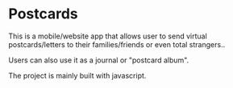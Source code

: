 # Postcards

This is a mobile/website app that allows user to send virtual postcards/letters to their families/friends or even total strangers..

Users can also use it as a journal or "postcard album".

The project is mainly built with javascript.
